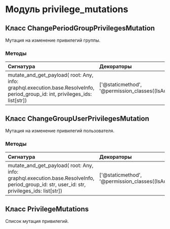# Модуль privilege_mutations



## Класс ChangePeriodGroupPrivilegesMutation

Мутация на изменение привилегий группы.

### Методы

| Сигнатура                                                                                                                     | Декораторы                                                   | Описание |
| :---------------------------------------------------------------------------------------------------------------------------- | :----------------------------------------------------------- | :------- |
| mutate_and_get_payload( root: Any, info: graphql.execution.base.ResolveInfo, period_group_id: int, privileges_ids: list[str]) | ['@staticmethod', '@permission_classes((IsAuthenticated,))'] | -        |

## Класс ChangeGroupUserPrivilegesMutation

Мутация на изменение привилегий пользователя.

### Методы

| Сигнатура                                                                                                                                   | Декораторы                                                   | Описание |
| :------------------------------------------------------------------------------------------------------------------------------------------ | :----------------------------------------------------------- | :------- |
| mutate_and_get_payload( root: Any, info: graphql.execution.base.ResolveInfo, period_group_id: str, user_id: str, privileges_ids: list[str]) | ['@staticmethod', '@permission_classes((IsAuthenticated,))'] | -        |

## Класс PrivilegeMutations

Список мутация привилегий.